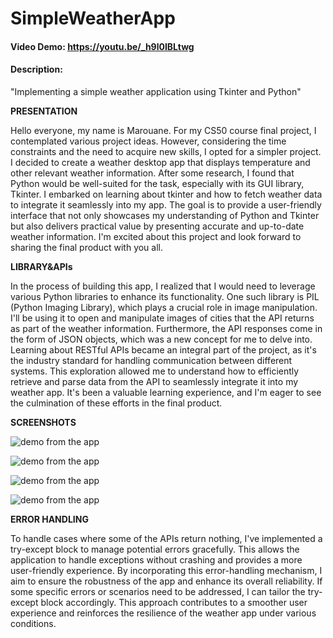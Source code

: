 # SimpleWeatherApp
#### Video Demo: https://youtu.be/_h9l0IBLtwg
#### Description:
"Implementing a simple weather application using Tkinter and Python"

**PRESENTATION**

Hello everyone, my name is Marouane. For my CS50 course final project, I contemplated various project ideas. However, considering the time constraints and the need to acquire new skills, I opted for a simpler project. I decided to create a weather desktop app that displays temperature and other relevant weather information. After some research, I found that Python would be well-suited for the task, especially with its GUI library, Tkinter.
I embarked on learning about tkinter and how to fetch weather data to integrate it seamlessly into my app. The goal is to provide a user-friendly interface that not only showcases my understanding of Python and Tkinter but also delivers practical value by presenting accurate and up-to-date weather information. I'm excited about this project and look forward to sharing the final product with you all.

**LIBRARY&APIs**

In the process of building this app, I realized that I would need to leverage various Python libraries to enhance its functionality. One such library is PIL (Python Imaging Library), which plays a crucial role in image manipulation. I'll be using it to open and manipulate images of cities that the API returns as part of the weather information.
Furthermore, the API responses come in the form of JSON objects, which was a new concept for me to delve into. Learning about RESTful APIs became an integral part of the project, as it's the industry standard for handling communication between different systems. This exploration allowed me to understand how to efficiently retrieve and parse data from the API to seamlessly integrate it into my weather app. It's been a valuable learning experience, and I'm eager to see the culmination of these efforts in the final product.

**SCREENSHOTS**

![demo from the app](screenshots/doha.png "screenshot")

![demo from the app](screenshots/dubai.png "screenshot")

![demo from the app](screenshots/madrid.png "screenshot")

![demo from the app](screenshots/moscow.png "screenshot")

**ERROR HANDLING**

To handle cases where some of the APIs return nothing, I've implemented a try-except block to manage potential errors gracefully. This allows the application to handle exceptions without crashing and provides a more user-friendly experience. By incorporating this error-handling mechanism, I aim to ensure the robustness of the app and enhance its overall reliability. If some specific errors or scenarios need to be addressed, I can tailor the try-except block accordingly. This approach contributes to a smoother user experience and reinforces the resilience of the weather app under various conditions.

